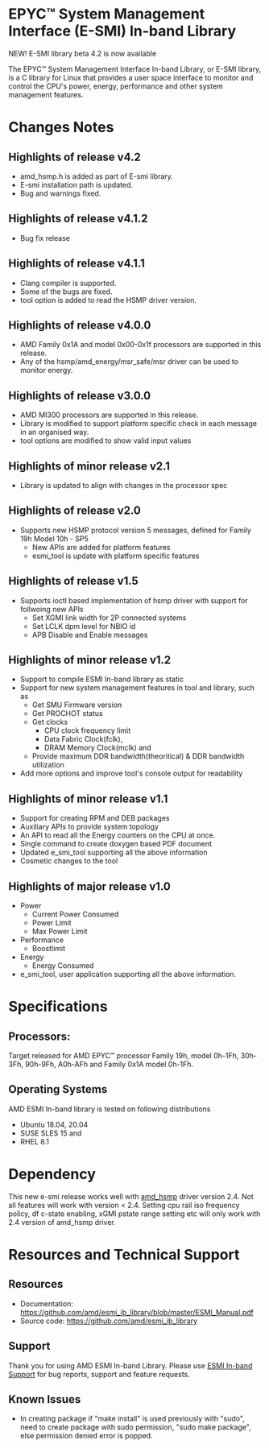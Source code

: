 
# EPYC™ System Management Interface (E-SMI) In-band Library

NEW! E-SMI library beta 4.2 is now available

The EPYC™ System Management Interface In-band Library, or E-SMI library, is a C library for Linux that provides a user space interface to monitor and control the CPU's power, energy, performance and other system management features.

# Changes Notes

## Highlights of release v4.2
* amd_hsmp.h is added as part of E-smi library.
* E-smi installation path is updated.
* Bug and warnings fixed.

## Highlights of release v4.1.2
* Bug fix release

## Highlights of release v4.1.1
* Clang compiler is supported.
* Some of the bugs are fixed.
* tool option is added to read the HSMP driver version.

## Highlights of release v4.0.0
* AMD Family 0x1A and model 0x00-0x1f processors are supported in this release.
* Any of the hsmp/amd_energy/msr_safe/msr driver can be used to monitor energy.

## Highlights of release v3.0.0
* AMD MI300 processors are supported in this release.
* Library is modified to support platform specific check in each message in an organised way.
* tool options are modified to show valid input values

## Highlights of minor release v2.1
* Library is updated to align with changes in the processor spec

## Highlights of release v2.0

* Supports new HSMP protocol version 5 messages, defined for Family 19h Model 10h - SP5
    * New APIs are added for platform features
    * esmi_tool is update with platform specific features


## Highlights of release v1.5

* Supports ioctl based implementation of hsmp driver
  with support for follwoing new APIs
    * Set XGMI link width for 2P connected systems
    * Set LCLK dpm level for NBIO id
    * APB Disable and Enable messages

## Highlights of minor release v1.2

* Support to compile ESMI In-band library as static
* Support for new system management features in tool and library, such as
    * Get SMU Firmware version
    * Get PROCHOT status
    * Get clocks
        * CPU clock frequency limit
        * Data Fabric Clock(fclk),
        * DRAM Memory Clock(mclk) and
    * Provide maximum DDR bandwidth(theoritical) & DDR bandwidth utilization
* Add more options and improve tool's console output for readability

## Highlights of minor release v1.1

* Support for creating RPM and DEB packages
* Auxiliary APIs to provide system topology
* An API to read all the Energy counters on the CPU at once.
* Single command to create doxygen based PDF document
* Updated e_smi_tool supporting all the above information
* Cosmetic changes to the tool

## Highlights of major release v1.0

* Power
    * Current Power Consumed
    * Power Limit
    * Max Power Limit
* Performance
    * Boostlimit
* Energy
    * Energy Consumed
* e_smi_tool, user application supporting all the above information.

# Specifications

## Processors:
Target released for AMD EPYC™ processor Family 19h, model 0h-1Fh, 30h-3Fh, 90h-9Fh, A0h-AFh and Family 0x1A model 0h-1Fh.

## Operating Systems
AMD ESMI In-band library is tested on following distributions
* Ubuntu 18.04, 20.04
* SUSE SLES 15 and
* RHEL 8.1

# Dependency
This new e-smi release works well with [amd_hsmp](https://github.com/amd/amd_hsmp.git) driver version 2.4.
Not all features will work with version < 2.4. Setting cpu rail iso frequency policy, df c-state enabling,
xGMI pstate range setting etc will only work with 2.4 version of amd_hsmp driver.

# Resources and Technical Support
## Resources
* Documentation:
	https://github.com/amd/esmi_ib_library/blob/master/ESMI_Manual.pdf
* Source code:
	https://github.com/amd/esmi_ib_library

## Support
Thank you for using AMD ESMI In-band Library. Please use [ESMI In-band Support](https://github.com/amd/esmi_ib_library/issues) for bug reports, support and feature requests.

## Known Issues
* In creating package if "make install" is used previously with "sudo", need to create package with sudo permission, "sudo make package", else permission denied error is popped.
